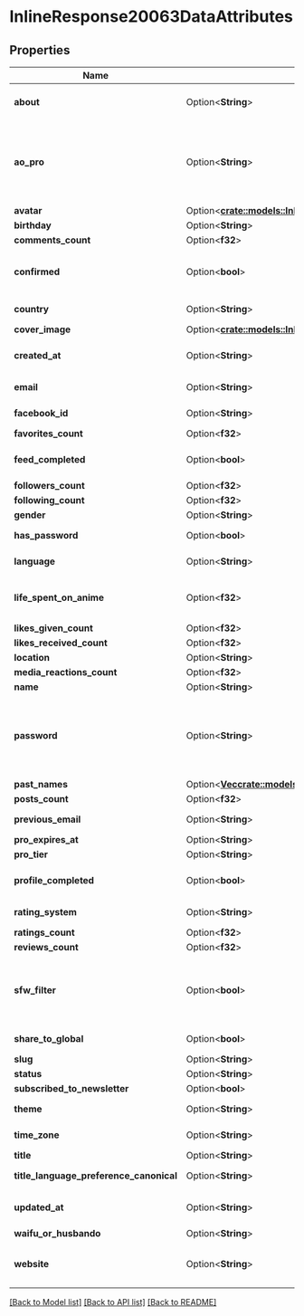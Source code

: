 # InlineResponse20063DataAttributes

## Properties

Name | Type | Description | Notes
------------ | ------------- | ------------- | -------------
**about** | Option<**String**> | Max length of 500 characters | [optional]
**ao_pro** | Option<**String**> | Logged in user only. Aozora user imports that had Aozora Pro - treated as Kitsu Pro | [optional]
**avatar** | Option<[**crate::models::InlineResponse20063DataAttributesAvatar**](inline_response_200_63_data_attributes_avatar.md)> |  | [optional]
**birthday** | Option<**String**> |  | [optional]
**comments_count** | Option<**f32**> |  | [optional]
**confirmed** | Option<**bool**> | Logged in user only. Email confirmed | [optional]
**country** | Option<**String**> | Logged in user only. | [optional]
**cover_image** | Option<[**crate::models::InlineResponse20063DataAttributesCoverImage**](inline_response_200_63_data_attributes_coverImage.md)> |  | [optional]
**created_at** | Option<**String**> | ISO 8601 date and time | [optional]
**email** | Option<**String**> | Logged in user only | [optional]
**facebook_id** | Option<**String**> | Logged in user only | [optional]
**favorites_count** | Option<**f32**> |  | [optional]
**feed_completed** | Option<**bool**> | Completed feeds onboarding | [optional]
**followers_count** | Option<**f32**> |  | [optional]
**following_count** | Option<**f32**> |  | [optional]
**gender** | Option<**String**> |  | [optional]
**has_password** | Option<**bool**> | Logged in user only | [optional]
**language** | Option<**String**> | Logged in user only | [optional]
**life_spent_on_anime** | Option<**f32**> | Deprecated, use the `stats` relationship | [optional]
**likes_given_count** | Option<**f32**> |  | [optional]
**likes_received_count** | Option<**f32**> |  | [optional]
**location** | Option<**String**> |  | [optional]
**media_reactions_count** | Option<**f32**> |  | [optional]
**name** | Option<**String**> |  | [optional]
**password** | Option<**String**> | Logged in user only. Used to set new password, always displays null | [optional]
**past_names** | Option<[**Vec<crate::models::AnyType>**](AnyType.md)> |  | [optional]
**posts_count** | Option<**f32**> |  | [optional]
**previous_email** | Option<**String**> | Logged in user only | [optional]
**pro_expires_at** | Option<**String**> |  | [optional]
**pro_tier** | Option<**String**> |  | [optional]
**profile_completed** | Option<**bool**> | Completed profile onboarding | [optional]
**rating_system** | Option<**String**> | Logged in user only | [optional]
**ratings_count** | Option<**f32**> |  | [optional]
**reviews_count** | Option<**f32**> |  | [optional]
**sfw_filter** | Option<**bool**> | Logged in user only. Toggle visibility of NSFW media and posts | [optional]
**share_to_global** | Option<**bool**> | Logged in user only | [optional]
**slug** | Option<**String**> |  | [optional]
**status** | Option<**String**> |  | [optional]
**subscribed_to_newsletter** | Option<**bool**> |  | [optional]
**theme** | Option<**String**> | Logged in user only | [optional]
**time_zone** | Option<**String**> | Logged in user only | [optional]
**title** | Option<**String**> |  | [optional]
**title_language_preference_canonical** | Option<**String**> | Logged in user only | [optional]
**updated_at** | Option<**String**> | ISO 8601 of last modification | [optional]
**waifu_or_husbando** | Option<**String**> |  | [optional]
**website** | Option<**String**> | Deprecated, use the `profileLinks` relationship | [optional]

[[Back to Model list]](../README.md#documentation-for-models) [[Back to API list]](../README.md#documentation-for-api-endpoints) [[Back to README]](../README.md)


